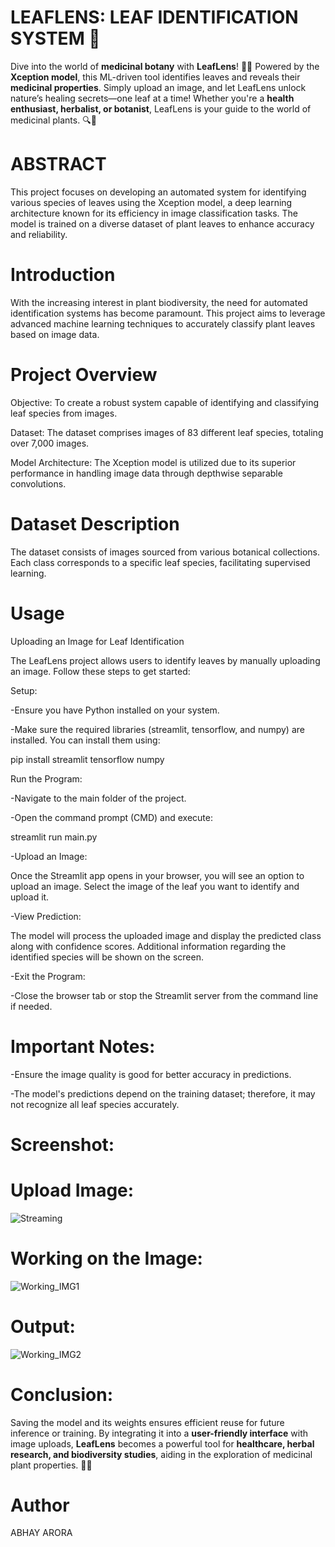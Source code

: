 # LEAFLENS: LEAF IDENTIFICATION SYSTEM 🌿
Dive into the world of **medicinal botany** with **LeafLens**! 🌿✨ Powered by the **Xception model**, this ML-driven tool identifies leaves and reveals their **medicinal properties**. Simply upload an image, and let LeafLens unlock nature’s healing secrets—one leaf at a time! Whether you're a **health enthusiast, herbalist, or botanist**, LeafLens is your guide to the world of medicinal plants. 🔍🍃

# ABSTRACT

This project focuses on developing an automated system for identifying various species of leaves using the Xception model, a deep learning architecture known for its efficiency in image classification tasks. The model is trained on a diverse dataset of plant leaves to enhance accuracy and reliability.

# Introduction
With the increasing interest in plant biodiversity, the need for automated identification systems has become paramount. This project aims to leverage advanced machine learning techniques to accurately classify plant leaves based on image data.

# Project Overview

Objective: To create a robust system capable of identifying and classifying leaf species from images.

Dataset: The dataset comprises images of 83 different leaf species, totaling over 7,000 images.

Model Architecture: The Xception model is utilized due to its superior performance in handling image data through depthwise separable convolutions.

# Dataset Description

The dataset consists of images sourced from various botanical collections.
Each class corresponds to a specific leaf species, facilitating supervised learning.

# Usage

Uploading an Image for Leaf Identification

The LeafLens project allows users to identify leaves by manually uploading an image. Follow these steps to get started:

Setup:

-Ensure you have Python installed on your system.

-Make sure the required libraries (streamlit, tensorflow, and numpy) are installed. You can install them using:

pip install streamlit tensorflow numpy

Run the Program:

-Navigate to the main folder of the project.

-Open the command prompt (CMD) and execute:

streamlit run main.py

-Upload an Image:

Once the Streamlit app opens in your browser, you will see an option to upload an image.
Select the image of the leaf you want to identify and upload it.

-View Prediction:

The model will process the uploaded image and display the predicted class along with confidence scores.
Additional information regarding the identified species will be shown on the screen.

-Exit the Program:

-Close the browser tab or stop the Streamlit server from the command line if needed.

# Important Notes:
-Ensure the image quality is good for better accuracy in predictions.

-The model's predictions depend on the training dataset; therefore, it may not recognize all leaf species accurately.

# Screenshot:

# Upload Image:

![Streaming](https://github.com/user-attachments/assets/6acb9e9e-bd9a-4254-aa7e-a72379437f15)

# Working on the Image:

![Working_IMG1](https://github.com/user-attachments/assets/ae889728-8c9f-4bba-ad02-4fde3659c2d0)

# Output:

![Working_IMG2](https://github.com/user-attachments/assets/eecabd23-1854-4c2e-a5d7-1f74dec5a25c)

# Conclusion:

Saving the model and its weights ensures efficient reuse for future inference or training. By integrating it into a **user-friendly interface** with image uploads, **LeafLens** becomes a powerful tool for **healthcare, herbal research, and biodiversity studies**, aiding in the exploration of medicinal plant properties. 🌿💡

# Author

ABHAY ARORA
